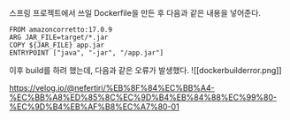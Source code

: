 스프링 프로젝트에서 쓰일 Dockerfile을 만든 후 다음과 같은 내용을 넣어준다.

```shell
FROM amazoncorretto:17.0.9  
ARG JAR_FILE=target/*.jar  
COPY ${JAR_FILE} app.jar  
ENTRYPOINT ["java", "-jar", "/app.jar"]
```

이후 build를 하려 했는데, 다음과 같은 오류가 발생했다.
![[dockerbuilderror.png]]

https://velog.io/@nefertiri/%EB%8F%84%EC%BB%A4-%EC%BB%A8%ED%85%8C%EC%9D%B4%EB%84%88%EC%99%80-%EC%9D%B4%EB%AF%B8%EC%A7%80-01

